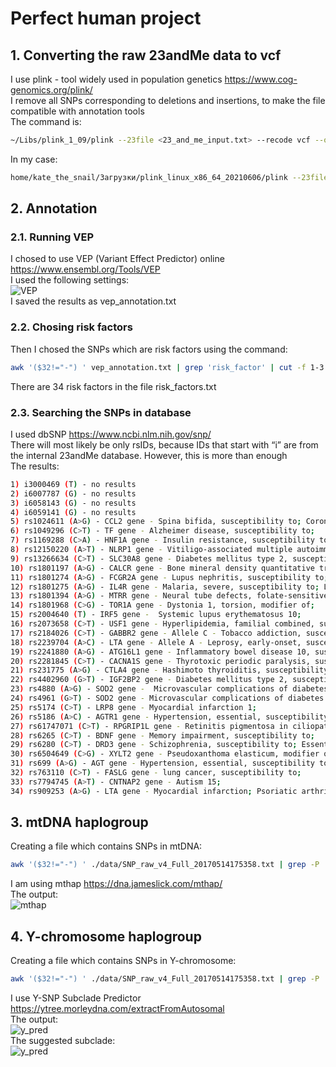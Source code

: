 # Perfect human project
## 1. Converting the raw 23andMe data to vcf
I use plink - tool widely used in population genetics https://www.cog-genomics.org/plink/ <br>
I remove all SNPs corresponding to deletions and insertions, to make the file compatible with annotation tools<br>
The command is:<br>
```bash
~/Libs/plink_1_09/plink --23file <23_and_me_input.txt> --recode vcf --out snps_clean --output-chr MT --snps-only just-acgt
```
In my case:
```bash
home/kate_the_snail/Загрузки/plink_linux_x86_64_20210606/plink --23file ./data/SNP_raw_v4_Full_20170514175358.txt --recode vcf --out snps_clean --output-chr MT --snps-only just-acgt
```
## 2. Annotation
### 2.1. Running VEP
I chosed to use VEP (Variant Effect Predictor) online https://www.ensembl.org/Tools/VEP <br>
I used the following settings:<br>
![VEP](./images/VEP.jpg "VEP")<br>
I saved the results as vep_annotation.txt<br>
### 2.2. Chosing risk factors 
Then I chosed the SNPs which are risk factors using the command:<br>
```bash
awk '($32!="-") ' vep_annotation.txt | grep 'risk_factor' | cut -f 1-3 | sort | uniq > risk_factors.txt
```
There are 34 risk factors in the file risk_factors.txt<br>
### 2.3. Searching the SNPs in database
I used dbSNP https://www.ncbi.nlm.nih.gov/snp/ <br>
There will most likely be only rsIDs, because IDs that start with “i” are from the internal 23andMe database. However, this is more than enough<br>
The results:
```bash
1) i3000469 (T) - no results
2) i6007787 (G) - no results
3) i6058143 (G) - no results
4) i6059141 (G) - no results
5) rs1024611 (A>G) - CCL2 gene - Spina bifida, susceptibility to; Coronary artery disease, modifier of; Mycobacterium tuberculosis, susceptibility to;
6) rs1049296 (C>T) - TF gene - Alzheimer disease, susceptibility to;
7) rs1169288 (C>A) - HNF1A gene - Insulin resistance, susceptibility to; hdl cholesterol level, modifier of;
8) rs12150220 (A>T) - NLRP1 gene - Vitiligo-associated multiple autoimmune disease susceptibility 1;
9) rs13266634 (C>T) - SLC30A8 gene - Diabetes mellitus type 2, susceptibility to;
10) rs1801197 (A>G) - CALCR gene - Bone mineral density quantitative trait locus 15;
11) rs1801274 (A>G) - FCGR2A gene - Lupus nephritis, susceptibility to; Pseudomonas aeruginosa, susceptibility to chronic infection by, in cystic fibrosis; Malaria, severe, susceptibility to;
12) rs1801275 (A>G) - IL4R gene - Malaria, severe, susceptibility to; Lupus nephritis, susceptibility to; Pseudomonas aeruginosa, susceptibility to chronic infection by, in cystic fibrosis;
13) rs1801394 (A>G) - MTRR gene - Neural tube defects, folate-sensitive, susceptibility to; Down syndrome, susceptibility to;
14) rs1801968 (C>G) - TOR1A gene - Dystonia 1, torsion, modifier of;
15) rs2004640 (T) - IRF5 gene -  Systemic lupus erythematosus 10;
16) rs2073658 (C>T) - USF1 gene - Hyperlipidemia, familial combined, susceptibility to;
17) rs2184026 (C>T) - GABBR2 gene - Allele C - Tobacco addiction, susceptibility to;
18) rs2239704 (A>C) - LTA gene - Allele A - Leprosy, early-onset, susceptibility to;
19) rs2241880 (A>G) - ATG16L1 gene - Inflammatory bowel disease 10, susceptibility to;
20) rs2281845 (C>T) - CACNA1S gene - Thyrotoxic periodic paralysis, susceptibility to, 1;
21) rs231775 (A>G) - CTLA4 gene - Hashimoto thyroiditis, susceptibility to; Thyroid-associated orbitopathy, susceptibility to; Systemic lupus erythematosus, susceptibility to; Celiac disease 3; type 1 diabetes mellitus 12;
22) rs4402960 (G>T) - IGF2BP2 gene - Diabetes mellitus type 2, susceptibility to;
23) rs4880 (A>G) - SOD2 gene -  Microvascular complications of diabetes 6;
24) rs4961 (G>T) - SOD2 gene - Microvascular complications of diabetes 6;
25) rs5174 (C>T) - LRP8 gene - Myocardial infarction 1;
26) rs5186 (A>C) - AGTR1 gene - Hypertension, essential, susceptibility to;
27) rs61747071 (C>T) - RPGRIP1L gene - Retinitis pigmentosa in ciliopathies, modifier of;
28) rs6265 (C>T) - BDNF gene - Memory impairment, susceptibility to;
29) rs6280 (C>T) - DRD3 gene - Schizophrenia, susceptibility to; Essential tremor, susceptibility to;
30) rs6504649 (C>G) - XYLT2 gene - Pseudoxanthoma elasticum, modifier of severity of;
31) rs699 (A>G) - AGT gene - Hypertension, essential, susceptibility to; Preeclampsia, susceptibility to; Susceptibility to progression to renal failure in IgA nephropathy;
32) rs763110 (C>T) - FASLG gene - lung cancer, susceptibility to;
33) rs7794745 (A>T) - CNTNAP2 gene - Autism 15;
34) rs909253 (A>G) - LTA gene - Myocardial infarction; Psoriatic arthritis, susceptibility to.
```
## 3. mtDNA haplogroup
Creating a file which contains SNPs in mtDNA:<br>
```bash
awk '($32!="-") ' ./data/SNP_raw_v4_Full_20170514175358.txt | grep -P '\tMT\t' | sort | uniq > raw_snp_mt.txt
```
I am using mthap https://dna.jameslick.com/mthap/ <br>
The output:<br>
![mthap](./images/mthap.jpg "mthap")<br>
## 4. Y-chromosome haplogroup
Creating a file which contains SNPs in Y-chromosome:<br>
```bash
awk '($32!="-") ' ./data/SNP_raw_v4_Full_20170514175358.txt | grep -P '\tY\t' | sort | uniq > raw_snp_y.txt
```
I use Y-SNP Subclade Predictor https://ytree.morleydna.com/extractFromAutosomal <br>
The output:<br>
![y_pred](./images/y_pred.jpg "y_pred")<br>
The suggested subclade:<br>
![y_pred](./images/y_pred.png "y_pred_2")<br>

